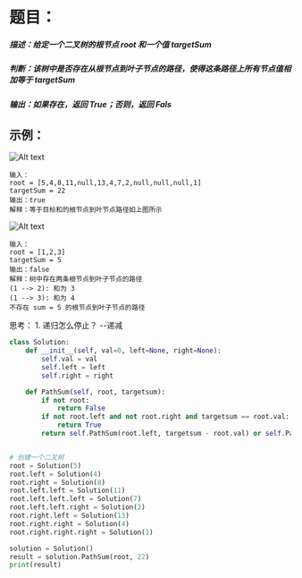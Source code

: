 # 题目：
##### 描述：给定一个二叉树的根节点 root 和一个值 targetSum
##### 判断：该树中是否存在从根节点到叶子节点的路径，使得这条路径上所有节点值相加等于 targetSum
##### 输出：如果存在，返回 True；否则，返回 Fals

## 示例：
![Alt text](image.png)
    
    输入：
    root = [5,4,8,11,null,13,4,7,2,null,null,null,1]
    targetSum = 22
    输出：true
    解释：等于目标和的根节点到叶节点路径如上图所示
![Alt text](image-1.png)

    输入：
    root = [1,2,3]
    targetSum = 5
    输出：false
    解释：树中存在两条根节点到叶子节点的路径
    (1 --> 2): 和为 3
    (1 --> 3): 和为 4
    不存在 sum = 5 的根节点到叶子节点的路径


思考：
    1. 递归怎么停止？  --递减

```python
class Solution:
    def __init__(self, val=0, left=None, right=None):
        self.val = val
        self.left = left
        self.right = right

    def PathSum(self, root, targetsum):
        if not root:
            return False
        if not root.left and not root.right and targetsum == root.val:
            return True
        return self.PathSum(root.left, targetsum - root.val) or self.PathSum(root.right, targetsum - root.val)  # 更新节点和targetsum


# 创建一个二叉树
root = Solution(5)
root.left = Solution(4)
root.right = Solution(8)
root.left.left = Solution(11)
root.left.left.left = Solution(7)
root.left.left.right = Solution(2)
root.right.left = Solution(13)
root.right.right = Solution(4)
root.right.right.right = Solution(1)

solution = Solution()
result = solution.PathSum(root, 22)
print(result)

